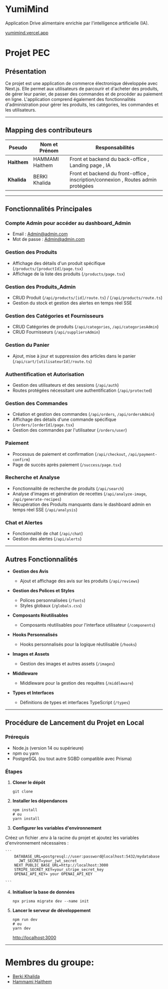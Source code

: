 # YumiMind
Application Drive alimentaire enrichie par l'intelligence artificielle (IA).

[yumimind.vercel.app](https://yumimind.vercel.app/)

# Projet PEC

## Présentation

Ce projet est une application de commerce électronique développée avec Next.js. Elle permet aux utilisateurs de parcourir et d'acheter des produits, de gérer leur panier, de passer des commandes et de procéder au paiement en ligne. L'application comprend également des fonctionnalités d'administration pour gérer les produits, les catégories, les commandes et les utilisateurs.

---

## Mapping des contributeurs

| Pseudo      | Nom et Prénom       | Responsabilités                                                                |
|-------------|---------------------|--------------------------------------------------------------------------------|
| **Haithem** | HAMMAMI Haithem     | Front et backend du back-office , Landing page , IA                            |
| **Khalida** | BERKI Khalida       | Front et backend du front-office , inscription/connexion , Routes admin protégées |

---

## Fonctionnalités Principales

### Compte Admin pour accéder au dashboard_Admin 

- Email : Admin@admin.com
- Mot de passe : Admin@admin.com

### Gestion des Produits

- Affichage des détails d'un produit spécifique (`/products/[productId]/page.tsx`)
- Affichage de la liste des produits (`/products/page.tsx`)

### Gestion des Produits_Admin

- CRUD Produit (`/api/products/[id]/route.ts`) / (`/api/products/route.ts`)
- Gestion du stock et gestion des alertes en temps réel SSE

### Gestion des Catégories et Fournisseurs

- CRUD Catégories de produits (`/api/categories`, `/api/categoriesAdmin`)
- CRUD Fournisseurs (`/api/suppliersAdmin`)

### Gestion du Panier

- Ajout, mise à jour et suppression des articles dans le panier (`/api/cart/[utilisateurId]/route.ts`)

### Authentification et Autorisation

- Gestion des utilisateurs et des sessions (`/api/auth`)
- Routes protégées nécessitant une authentification (`/api/protected`)

### Gestion des Commandes

- Création et gestion des commandes (`/api/orders`, `/api/ordersAdmin`)
- Affichage des détails d'une commande spécifique (`/orders/[orderId]/page.tsx`)
- Gestion des commandes par l'utilisateur (`/orders/user`)

### Paiement

- Processus de paiement et confirmation (`/api/checkout`, `/api/payment-confirm`)
- Page de succès après paiement (`/success/page.tsx`)

### Recherche et Analyse

- Fonctionnalité de recherche de produits (`/api/search`)
- Analyse d'images et génération de recettes (`/api/analyze-image`, `/api/generate-recipes`)
- Récupération des Produits manquants dans le dashboard admin en temps réel SSE (`/api/analysis`)

### Chat et Alertes

- Fonctionnalité de chat (`/api/chat`)
- Gestion des alertes (`/api/alerts`)

---

## Autres Fonctionnalités

- **Gestion des Avis**
  - Ajout et affichage des avis sur les produits (`/api/reviews`)

- **Gestion des Polices et Styles**
  - Polices personnalisées (`/fonts`)
  - Styles globaux (`/globals.css`)

- **Composants Réutilisables**
  - Composants réutilisables pour l'interface utilisateur (`/components`)

- **Hooks Personnalisés**
  - Hooks personnalisés pour la logique réutilisable (`/hooks`)

- **Images et Assets**
  - Gestion des images et autres assets (`/images`)

- **Middleware**
  - Middleware pour la gestion des requêtes (`/middleware`)

- **Types et Interfaces**
  - Définitions de types et interfaces TypeScript (`/types`)

---

## Procédure de Lancement du Projet en Local

### Prérequis

- Node.js (version 14 ou supérieure)
- npm ou yarn
- PostgreSQL (ou tout autre SGBD compatible avec Prisma)

### Étapes

1. **Cloner le dépôt**

   ```
   git clone 
   ```
2. **Installer les dépendances**
    ```
    npm install
    # ou
    yarn install
    ```
3. **Configurer les variables d'environnement**

Créez un fichier .env à la racine du projet et ajoutez les variables d'environnement nécessaires :

    ```
        DATABASE_URL=postgresql://user:password@localhost:5432/mydatabase
    	  JWT_SECRET=your_jwt_secret
        NEXT_PUBLIC_BASE_URL=http://localhost:3000
        STRIPE_SECRET_KEY=your_stripe_secret_key
        OPENAI_API_KEY= your OPENAI_API_KEY

    ```
4.  **Initialiser la base de données**

    ```
    npx prisma migrate dev --name init
    ```
5. **Lancer le serveur de développement**

    ```
    npm run dev
    # ou
    yarn dev
    ```
    [http://localhost:3000](http://localhost:3000)

---

# Membres du groupe:
- [Berki Khalida ](https://github.com/khalidaBerki)
- [Hammami Haithem](https://github.com/haithemhammami)
